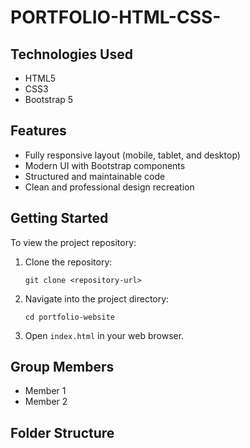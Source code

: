 # PORTFOLIO-HTML-CSS-
## Technologies Used
 - HTML5
 - CSS3
 - Bootstrap 5

## Features
  - Fully responsive layout (mobile, tablet, and desktop)
  - Modern UI with Bootstrap components
  - Structured and maintainable code
  - Clean and professional design recreation

## Getting Started
To view the project repository:
 1. Clone the repository:
    ```
    git clone <repository-url>
    ```

 2. Navigate into the project directory:
    ```
    cd portfolio-website
    ```

 3. Open `index.html` in your web browser.

## Group Members

- Member 1
- Member 2

## Folder Structure